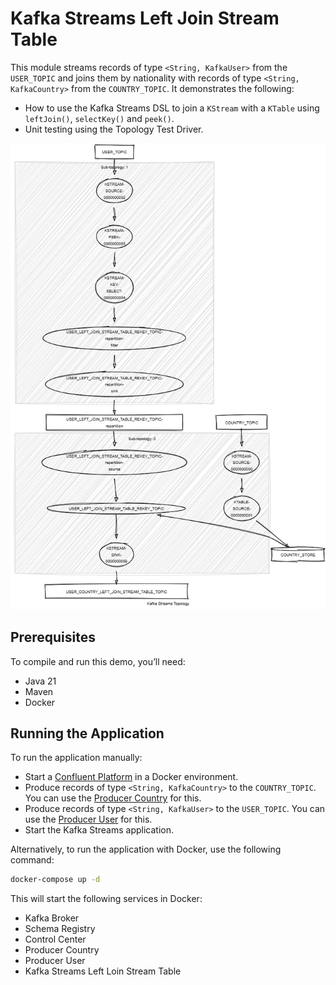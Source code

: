 # Kafka Streams Left Join Stream Table

This module streams records of type `<String, KafkaUser>` from the `USER_TOPIC` and joins them by nationality with records of type `<String, KafkaCountry>` from the `COUNTRY_TOPIC`.
It demonstrates the following:

- How to use the Kafka Streams DSL to join a `KStream` with a `KTable` using `leftJoin()`, `selectKey()` and `peek()`.
- Unit testing using the Topology Test Driver.

![topology.png](topology.png)

## Prerequisites

To compile and run this demo, you’ll need:

- Java 21
- Maven
- Docker

## Running the Application

To run the application manually:

- Start a [Confluent Platform](https://docs.confluent.io/platform/current/quickstart/ce-docker-quickstart.html#step-1-download-and-start-cp) in a Docker environment.
- Produce records of type `<String, KafkaCountry>` to the `COUNTRY_TOPIC`. You can use the [Producer Country](../specific-producers/kafka-streams-producer-country) for this.
- Produce records of type `<String, KafkaUser>` to the `USER_TOPIC`. You can use the [Producer User](../specific-producers/kafka-streams-producer-user) for this.
- Start the Kafka Streams application.

Alternatively, to run the application with Docker, use the following command:

```bash
docker-compose up -d
```

This will start the following services in Docker:

- Kafka Broker
- Schema Registry
- Control Center
- Producer Country
- Producer User
- Kafka Streams Left Loin Stream Table
